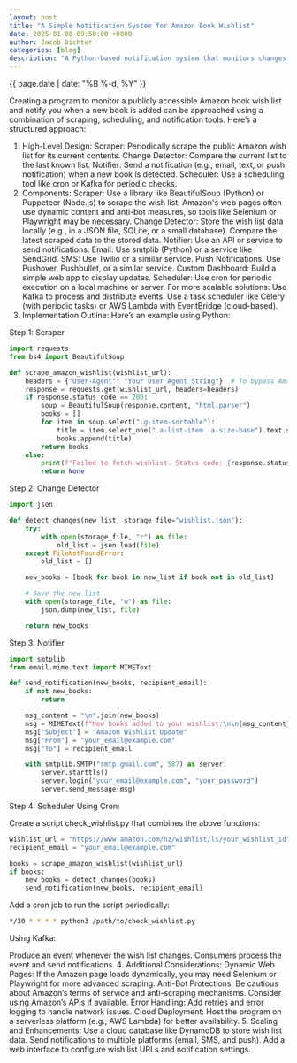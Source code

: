 ```yaml
---
layout: post
title: "A Simple Notification System for Amazon Book Wishlist"
date: 2025-01-08 09:50:00 +0000
author: Jacob Dichter
categories: [blog]
description: "A Python-based notification system that monitors changes in the price or availability of books on your Amazon wishlist. Users receive email alerts when key changes occur, helping them stay updated on their desired books."
---
```

<span class="date" style="padding-top: 0px; margin-top: 0px;">{{ page.date | date: "%B %-d, %Y" }}</span>

Creating a program to monitor a publicly accessible Amazon book wish list and notify you when a new book is added can be approached using a combination of scraping, scheduling, and notification tools. Here’s a structured approach:

1. High-Level Design:
Scraper: Periodically scrape the public Amazon wish list for its current contents.
Change Detector: Compare the current list to the last known list.
Notifier: Send a notification (e.g., email, text, or push notification) when a new book is detected.
Scheduler: Use a scheduling tool like cron or Kafka for periodic checks.
2. Components:
Scraper:
Use a library like BeautifulSoup (Python) or Puppeteer (Node.js) to scrape the wish list.
Amazon's web pages often use dynamic content and anti-bot measures, so tools like Selenium or Playwright may be necessary.
Change Detector:
Store the wish list data locally (e.g., in a JSON file, SQLite, or a small database).
Compare the latest scraped data to the stored data.
Notifier:
Use an API or service to send notifications:
Email: Use smtplib (Python) or a service like SendGrid.
SMS: Use Twilio or a similar service.
Push Notifications: Use Pushover, Pushbullet, or a similar service.
Custom Dashboard: Build a simple web app to display updates.
Scheduler:
Use cron for periodic execution on a local machine or server.
For more scalable solutions:
Use Kafka to process and distribute events.
Use a task scheduler like Celery (with periodic tasks) or AWS Lambda with EventBridge (cloud-based).
3. Implementation Outline:
Here’s an example using Python:

Step 1: Scraper
```python
import requests
from bs4 import BeautifulSoup

def scrape_amazon_wishlist(wishlist_url):
    headers = {"User-Agent": "Your User Agent String"}  # To bypass Amazon's bot protection
    response = requests.get(wishlist_url, headers=headers)
    if response.status_code == 200:
        soup = BeautifulSoup(response.content, "html.parser")
        books = []
        for item in soup.select(".g-item-sortable"):
            title = item.select_one(".a-list-item .a-size-base").text.strip()
            books.append(title)
        return books
    else:
        print(f"Failed to fetch wishlist. Status code: {response.status_code}")
        return None
```

Step 2: Change Detector
```python
import json

def detect_changes(new_list, storage_file="wishlist.json"):
    try:
        with open(storage_file, "r") as file:
            old_list = json.load(file)
    except FileNotFoundError:
        old_list = []

    new_books = [book for book in new_list if book not in old_list]

    # Save the new list
    with open(storage_file, "w") as file:
        json.dump(new_list, file)

    return new_books
```

Step 3: Notifier
```python
import smtplib
from email.mime.text import MIMEText

def send_notification(new_books, recipient_email):
    if not new_books:
        return

    msg_content = "\n".join(new_books)
    msg = MIMEText(f"New books added to your wishlist:\n\n{msg_content}")
    msg["Subject"] = "Amazon Wishlist Update"
    msg["From"] = "your_email@example.com"
    msg["To"] = recipient_email

    with smtplib.SMTP("smtp.gmail.com", 587) as server:
        server.starttls()
        server.login("your_email@example.com", "your_password")
        server.send_message(msg)
```

Step 4: Scheduler
Using Cron:

Create a script check_wishlist.py that combines the above functions:
```python
wishlist_url = "https://www.amazon.com/hz/wishlist/ls/your_wishlist_id"
recipient_email = "your_email@example.com"

books = scrape_amazon_wishlist(wishlist_url)
if books:
    new_books = detect_changes(books)
    send_notification(new_books, recipient_email)
```

Add a cron job to run the script periodically:
```bash
*/30 * * * * python3 /path/to/check_wishlist.py
```
Using Kafka:

Produce an event whenever the wish list changes.
Consumers process the event and send notifications.
4. Additional Considerations:
Dynamic Web Pages: If the Amazon page loads dynamically, you may need Selenium or Playwright for more advanced scraping.
Anti-Bot Protections: Be cautious about Amazon’s terms of service and anti-scraping mechanisms. Consider using Amazon’s APIs if available.
Error Handling: Add retries and error logging to handle network issues.
Cloud Deployment: Host the program on a serverless platform (e.g., AWS Lambda) for better availability.
5. Scaling and Enhancements:
Use a cloud database like DynamoDB to store wish list data.
Send notifications to multiple platforms (email, SMS, and push).
Add a web interface to configure wish list URLs and notification settings.
